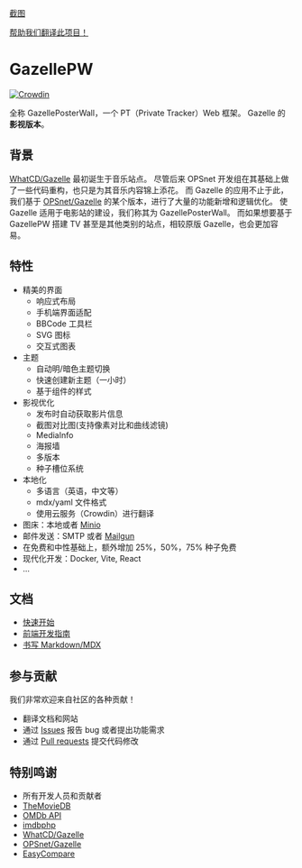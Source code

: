 [截图](https://raw.githubusercontent.com/Mosasauroidea/GazellePW/main/public/static/stylespreview/zh-github-dark.png)

[帮助我们翻译此项目！](./docs/zh-Hans/i18n.md)

# GazellePW

[![Crowdin](https://badges.crowdin.net/gazellepw/localized.svg)](https://crowdin.com/project/gazellepw)

全称 GazellePosterWall，一个 PT（Private Tracker）Web 框架。 Gazelle 的 **影视版本**。

## 背景

[WhatCD/Gazelle](https://github.com/WhatCD/Gazelle) 最初诞生于音乐站点。 尽管后来 OPSnet 开发组在其基础上做了一些代码重构，也只是为其音乐内容锦上添花。 而 Gazelle 的应用不止于此，我们基于 [OPSnet/Gazelle](https://github.com/OPSnet/Gazelle) 的某个版本，进行了大量的功能新增和逻辑优化。 使 Gazelle 适用于电影站的建设，我们称其为 GazellePosterWall。 而如果想要基于 GazellePW 搭建 TV 甚至是其他类别的站点，相较原版 Gazelle，也会更加容易。

## 特性

- 精美的界面
  - 响应式布局
  - 手机端界面适配
  - BBCode 工具栏
  - SVG 图标
  - 交互式图表
- 主题
  - 自动明/暗色主题切换
  - 快速创建新主题（一小时）
  - 基于组件的样式
- 影视优化
  - 发布时自动获取影片信息
  - 截图对比图(支持像素对比和曲线滤镜)
  - MediaInfo
  - 海报墙
  - 多版本
  - 种子槽位系统
- 本地化
  - 多语言（英语，中文等）
  - mdx/yaml 文件格式
  - 使用云服务（Crowdin）进行翻译
- 图床：本地或者 [Minio](https://github.com/minio/minio)
- 邮件发送：SMTP 或者 [Mailgun](https://www.mailgun.com/)
- 在免费和中性基础上，额外增加 25%，50%，75% 种子免费
- 现代化开发：Docker, Vite, React
- ...

## 文档

- [快速开始](./docs/zh-Hans/Getting-Started.md)
- [前端开发指南](./docs/zh-Hans/Frontend-Development-Guide.md)
- [书写 Markdown/MDX](./docs/zh-Hans/Writing-Markdown-Mdx.md)

## 参与贡献

我们非常欢迎来自社区的各种贡献！

- 翻译文档和网站
- 通过 [Issues](https://github.com/Mosasauroidea/GazellePW/issues/new/choose) 报告 bug 或者提出功能需求
- 通过 [Pull requests](https://github.com/Mosasauroidea/GazellePW/pulls) 提交代码修改

## 特别鸣谢

- 所有开发人员和贡献者
- [TheMovieDB](https://www.themoviedb.org/)
- [OMDb API](https://www.omdbapi.com/)
- [imdbphp](https://github.com/tboothman/imdbphp)
- [WhatCD/Gazelle](https://github.com/WhatCD/Gazelle)
- [OPSnet/Gazelle](https://github.com/OPSnet/Gazelle)
- [EasyCompare](https://github.com/N3xusHD/EasyCompare)
